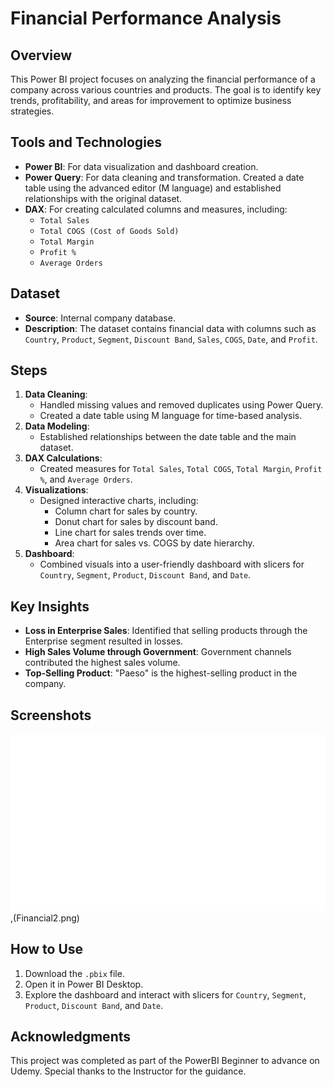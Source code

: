 # Financial Performance Analysis

## Overview
This Power BI project focuses on analyzing the financial performance of a company across various countries and products. The goal is to identify key trends, profitability, and areas for improvement to optimize business strategies.

## Tools and Technologies
- **Power BI**: For data visualization and dashboard creation.
- **Power Query**: For data cleaning and transformation. Created a date table using the advanced editor (M language) and established relationships with the original dataset.
- **DAX**: For creating calculated columns and measures, including:
  - `Total Sales`
  - `Total COGS (Cost of Goods Sold)`
  - `Total Margin`
  - `Profit %`
  - `Average Orders`

## Dataset
- **Source**: Internal company database.
- **Description**: The dataset contains financial data with columns such as `Country`, `Product`, `Segment`, `Discount Band`, `Sales`, `COGS`, `Date`, and `Profit`.

## Steps
1. **Data Cleaning**:
   - Handled missing values and removed duplicates using Power Query.
   - Created a date table using M language for time-based analysis.
2. **Data Modeling**:
   - Established relationships between the date table and the main dataset.
3. **DAX Calculations**:
   - Created measures for `Total Sales`, `Total COGS`, `Total Margin`, `Profit %`, and `Average Orders`.
4. **Visualizations**:
   - Designed interactive charts, including:
     - Column chart for sales by country.
     - Donut chart for sales by discount band.
     - Line chart for sales trends over time.
     - Area chart for sales vs. COGS by date hierarchy.
5. **Dashboard**:
   - Combined visuals into a user-friendly dashboard with slicers for `Country`, `Segment`, `Product`, `Discount Band`, and `Date`.

## Key Insights
- **Loss in Enterprise Sales**: Identified that selling products through the Enterprise segment resulted in losses.
- **High Sales Volume through Government**: Government channels contributed the highest sales volume.
- **Top-Selling Product**: "Paeso" is the highest-selling product in the company.

## Screenshots
![Dashboard Screenshot](./Financial1.png),(Financial2.png)

## How to Use
1. Download the `.pbix` file.
2. Open it in Power BI Desktop.
3. Explore the dashboard and interact with slicers for `Country`, `Segment`, `Product`, `Discount Band`, and `Date`.

## Acknowledgments
This project was completed as part of the PowerBI Beginner to advance on Udemy. Special thanks to the Instructor for the guidance.

